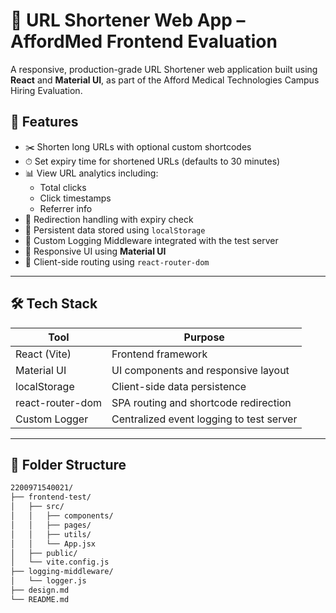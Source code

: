 # 🔗 URL Shortener Web App – AffordMed Frontend Evaluation

A responsive, production-grade URL Shortener web application built using **React** and **Material UI**, as part of the Afford Medical Technologies Campus Hiring Evaluation.

## 🚀 Features

- ✂️ Shorten long URLs with optional custom shortcodes
- ⏱ Set expiry time for shortened URLs (defaults to 30 minutes)
- 📊 View URL analytics including:
  - Total clicks
  - Click timestamps
  - Referrer info
- 🔁 Redirection handling with expiry check
- 💾 Persistent data stored using `localStorage`
- 🧠 Custom Logging Middleware integrated with the test server
- 🎨 Responsive UI using **Material UI**
- 📍 Client-side routing using `react-router-dom`

---

## 🛠 Tech Stack

| Tool             | Purpose                                 |
|------------------|-----------------------------------------|
| React (Vite)     | Frontend framework                      |
| Material UI      | UI components and responsive layout     |
| localStorage     | Client-side data persistence            |
| react-router-dom | SPA routing and shortcode redirection   |
| Custom Logger    | Centralized event logging to test server|

---

## 📂 Folder Structure

```bash
2200971540021/
├── frontend-test/
│   ├── src/
│   │   ├── components/
│   │   ├── pages/
│   │   ├── utils/
│   │   └── App.jsx
│   ├── public/
│   └── vite.config.js
├── logging-middleware/
│   └── logger.js
├── design.md
└── README.md

